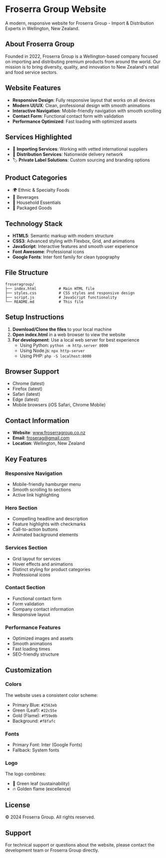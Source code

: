 # Froserra Group Website

A modern, responsive website for Froserra Group - Import & Distribution Experts in Wellington, New Zealand.

## About Froserra Group

Founded in 2022, Froserra Group is a Wellington-based company focused on importing and distributing premium products from around the world. Our mission is to bring diversity, quality, and innovation to New Zealand's retail and food service sectors.

## Website Features

- **Responsive Design**: Fully responsive layout that works on all devices
- **Modern UI/UX**: Clean, professional design with smooth animations
- **Interactive Navigation**: Mobile-friendly navigation with smooth scrolling
- **Contact Form**: Functional contact form with validation
- **Performance Optimized**: Fast loading with optimized assets

## Services Highlighted

- 🚢 **Importing Services**: Working with vetted international suppliers
- 🚚 **Distribution Services**: Nationwide delivery network
- 🏷️ **Private Label Solutions**: Custom sourcing and branding options

## Product Categories

- 🌍 Ethnic & Specialty Foods
- 🥤 Beverages
- 🧼 Household Essentials
- 🍫 Packaged Goods

## Technology Stack

- **HTML5**: Semantic markup with modern structure
- **CSS3**: Advanced styling with Flexbox, Grid, and animations
- **JavaScript**: Interactive features and smooth user experience
- **Font Awesome**: Professional icons
- **Google Fonts**: Inter font family for clean typography

## File Structure

```
froseragroup/
├── index.html          # Main HTML file
├── styles.css          # CSS styles and responsive design
├── script.js           # JavaScript functionality
└── README.md           # This file
```

## Setup Instructions

1. **Download/Clone the files** to your local machine
2. **Open index.html** in a web browser to view the website
3. **For development**: Use a local web server for best experience
   - Using Python: `python -m http.server 8000`
   - Using Node.js: `npx http-server`
   - Using PHP: `php -S localhost:8000`

## Browser Support

- Chrome (latest)
- Firefox (latest)
- Safari (latest)
- Edge (latest)
- Mobile browsers (iOS Safari, Chrome Mobile)

## Contact Information

- **Website**: www.froserragroup.co.nz
- **Email**: froserag@gmail.com
- **Location**: Wellington, New Zealand

## Key Features

### Responsive Navigation
- Mobile-friendly hamburger menu
- Smooth scrolling to sections
- Active link highlighting

### Hero Section
- Compelling headline and description
- Feature highlights with checkmarks
- Call-to-action buttons
- Animated background elements

### Services Section
- Grid layout for services
- Hover effects and animations
- Distinct styling for product categories
- Professional icons

### Contact Section
- Functional contact form
- Form validation
- Company contact information
- Responsive layout

### Performance Features
- Optimized images and assets
- Smooth animations
- Fast loading times
- SEO-friendly structure

## Customization

### Colors
The website uses a consistent color scheme:
- Primary Blue: `#2563eb`
- Green (Leaf): `#22c55e`
- Gold (Flame): `#f59e0b`
- Background: `#f8fafc`

### Fonts
- Primary Font: Inter (Google Fonts)
- Fallback: System fonts

### Logo
The logo combines:
- 🍃 Green leaf (sustainability)
- 🔥 Golden flame (excellence)

## License

© 2024 Froserra Group. All rights reserved.

## Support

For technical support or questions about the website, please contact the development team or Froserra Group directly.
